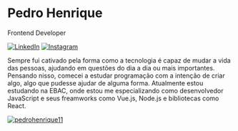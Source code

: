 # Pedro Henrique
Frontend Developer

<p align="left">
  <a href="#" title="LinkedIn">
  <img src="https://img.shields.io/badge/-Linkedin-0e76a8?style=flat-square&logo=Linkedin&logoColor=white&link=[pedrohenrique](https://www.linkedin.com/in/pedro-henrique-79483b19a/)" alt="LinkedIn"/></a>
  <a href="#" title="Instagram">
  <img src="https://img.shields.io/badge/-Instagram-DF0174?style=flat-square&labelColor=DF0174&logo=instagram&logoColor=white&link=[pedroballack](https://www.instagram.com/pedroballack/)https://www.instagram.com/pedroballack/" alt="Instagram"/></a>
</p>
<p align="left"> 
Sempre fui cativado pela forma como a tecnologia é capaz de mudar a vida das pessoas, ajudando em questões do dia a dia ou mais importantes. Pensando nisso, comecei a estudar programação com a intenção de criar algo, algo que pudesse ajudar de alguma forma. Atualmente estou estudando na EBAC, onde estou me especializando como desenvolvedor JavaScript e seus freamworks como Vue.js, Node.js e bibliotecas como React.
</p>

[![pedrohenrique11](https://github-readme-stats.vercel.app/api/top-langs/?username=pedrohenrique11&hide=html&layout=compact&theme=default)](https://github.com/anuraghazra/github-readme-stats)
